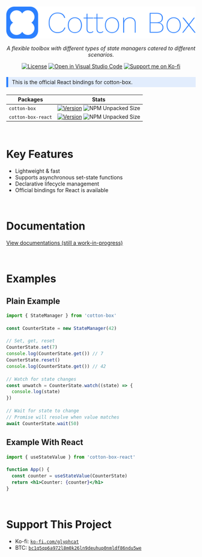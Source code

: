 <div align="center" style="text-align: center">

[![Banner](https://raw.githubusercontent.com/glyph-cat/cotton-box/main/assets/icon-with-text.svg)](https://github.com/glyph-cat/cotton-box)

*A flexible toolbox with different types of state managers catered to different scenarios.*

[![License](https://img.shields.io/github/license/glyph-cat/cotton-box)](https://github.com/glyph-cat/cotton-box/blob/main/LICENSE)
[![Open in Visual Studio Code](https://img.shields.io/static/v1?logo=visualstudiocode&label=&message=Open%20in%20Visual%20Studio%20Code&labelColor=2c2c32&color=007acc&logoColor=007acc)](https://open.vscode.dev/glyph-cat/cotton-box)
[![Support me on Ko-fi](https://img.shields.io/static/v1?label&logo=kofi&logoColor=ffffff&message=Support%20me%20on%20Ko-fi&color=FF5E5B)](https://ko-fi.com/glyphcat)

<!-- See: https://github.com/microsoft/vscode/issues/128813#issuecomment-943125631 -->

</div>

<div style="background-color: #2b80ff20; border-inline-start: solid 5px #2b80ff; padding-inline-start: 10px; padding-block: 5px; margin-block: 20px">This is the official React bindings for cotton-box.</div>

| Packages           | Stats                                                                                                                                                                                     |
| ------------------ | ----------------------------------------------------------------------------------------------------------------------------------------------------------------------------------------- |
| `cotton-box`       | [![Version](https://img.shields.io/npm/v/cotton-box.svg)](https://www.npmjs.com/package/cotton-box) ![NPM Unpacked Size](https://img.shields.io/npm/unpacked-size/cotton-box)             |
| `cotton-box-react` | [![Version](https://img.shields.io/npm/v/cotton-box-react.svg)](https://www.npmjs.com/package/cotton-box) ![NPM Unpacked Size](https://img.shields.io/npm/unpacked-size/cotton-box-react) |

<br/>

# Key Features
* Lightweight & fast
* Supports asynchronous set-state functions
* Declarative lifecycle management
* Official bindings for React is available

<br/>

# Documentation

[View documentations (still a work-in-progress)](https://glyph-cat.github.io/cotton-box)

<br/>

# Examples

## Plain Example

```js
import { StateManager } from 'cotton-box'

const CounterState = new StateManager(42)

// Set, get, reset
CounterState.set(7)
console.log(CounterState.get()) // 7
CounterState.reset()
console.log(CounterState.get()) // 42

// Watch for state changes
const unwatch = CounterState.watch((state) => {
  console.log(state)
})

// Wait for state to change
// Promise will resolve when value matches
await CounterState.wait(50)
```

## Example With React
```jsx
import { useStateValue } from 'cotton-box-react'

function App() {
  const counter = useStateValue(CounterState)
  return <h1>Counter: {counter}</h1>
}
```

<br/>

# Support This Project

* Ko-fi: [`ko-fi.com/glyphcat`](https://ko-fi.com/glyphcat)
* BTC: [`bc1q5qp6a972l8m0k26ln9deuhup0nmldf86ndu5we`](bitcoin:bc1q5qp6a972l8m0k26ln9deuhup0nmldf86ndu5we)
